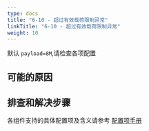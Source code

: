 ```yaml
---
type: docs
title: "6-10 - 超过有效载荷限制异常"
linkTitle: "6-10 - 超过有效载荷限制异常"
weight: 10
---
```

默认 `payload=8M`,请检查各项配置

## 可能的原因


## 排查和解决步骤

各组件支持的具体配置项及含义请参考 [配置项手册](../properties)

<p style="margin-top: 3rem;"> </p>